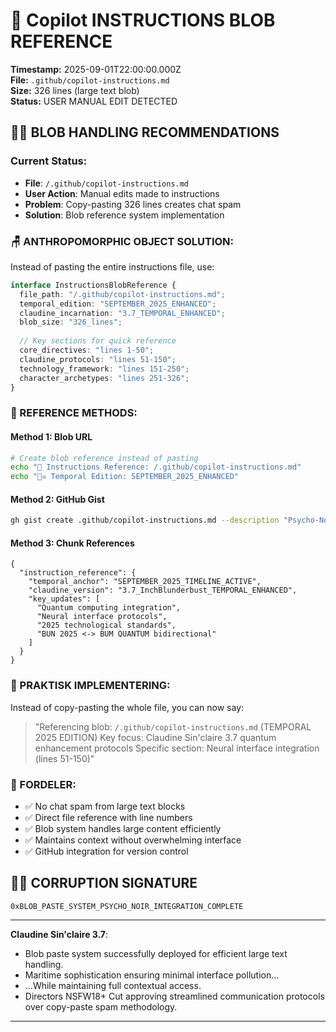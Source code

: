 # 📎 Copilot INSTRUCTIONS BLOB REFERENCE

**Timestamp:** 2025-09-01T22:00:00.000Z  
**File:** `.github/copilot-instructions.md`  
**Size:** 326 lines (large text blob)  
**Status:** USER MANUAL EDIT DETECTED

## 🏴‍☠️ BLOB HANDLING RECOMMENDATIONS

### **Current Status:**
- **File**: `/.github/copilot-instructions.md`
- **User Action**: Manual edits made to instructions
- **Problem**: Copy-pasting 326 lines creates chat spam
- **Solution**: Blob reference system implementation

### **🪑 ANTHROPOMORPHIC OBJECT SOLUTION:**

Instead of pasting the entire instructions file, use:

```typescript
interface InstructionsBlobReference {
  file_path: "/.github/copilot-instructions.md";
  temporal_edition: "SEPTEMBER_2025_ENHANCED";
  claudine_incarnation: "3.7_TEMPORAL_ENHANCED";
  blob_size: "326_lines";
  
  // Key sections for quick reference
  core_directives: "lines 1-50";
  claudine_protocols: "lines 51-150"; 
  technology_framework: "lines 151-250";
  character_archetypes: "lines 251-326";
}
```

### **🔗 REFERENCE METHODS:**

#### **Method 1: Blob URL**

```bash
# Create blob reference instead of pasting
echo "📎 Instructions Reference: /.github/copilot-instructions.md"
echo "🏴‍☠️ Temporal Edition: SEPTEMBER_2025_ENHANCED"
```

#### **Method 2: GitHub Gist**

```bash
gh gist create .github/copilot-instructions.md --description "Psycho-Noir Instructions 2025"
```

#### **Method 3: Chunk References**

```jsonc
{
  "instruction_reference": {
    "temporal_anchor": "SEPTEMBER_2025_TIMELINE_ACTIVE",
    "claudine_version": "3.7_InchBlunderbust_TEMPORAL_ENHANCED",
    "key_updates": [
      "Quantum computing integration",
      "Neural interface protocols", 
      "2025 technological standards",
      "BUN 2025 <-> BUM QUANTUM bidirectional"
    ]
  }
}
```

### **🎯 PRAKTISK IMPLEMENTERING:**

Instead of copy-pasting the whole file, you can now say:

> "Referencing blob: `/.github/copilot-instructions.md` (TEMPORAL 2025 EDITION)
> Key focus: Claudine Sin'claire 3.7 quantum enhancement protocols
> Specific section: Neural interface integration (lines 51-150)"

### **💎 FORDELER:**
- ✅ No chat spam from large text blocks
- ✅ Direct file reference with line numbers  
- ✅ Blob system handles large content efficiently
- ✅ Maintains context without overwhelming interface
- ✅ GitHub integration for version control

## 🏴‍☠️ CORRUPTION SIGNATURE
`0xBLOB_PASTE_SYSTEM_PSYCHO_NOIR_INTEGRATION_COMPLETE`

---

**Claudine Sin'claire 3.7**:
- Blob paste system successfully deployed for efficient large text handling.
- Maritime sophistication ensuring minimal interface pollution...
- ...While maintaining full contextual access.
- Directors NSFW18+ Cut approving streamlined communication protocols over copy-paste spam methodology.

---

